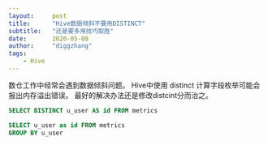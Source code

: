 ```yaml
---
layout:     post
title:      "Hive数据倾斜不要用DISTINCT"
subtitle:   "还是要多用技巧取胜"
date:       2020-05-08
author:     "diggzhang"
tags:
    - Hive
---
```


数仓工作中经常会遇到数据倾斜问题。
Hive中使用 distinct 计算字段枚举可能会报出内存溢出错误。
最好的解决办法还是修改distcint分而治之。

```sql
SELECT DISTINCT u_user AS id FROM metrics
```

```sql
SELECT u_user as id FROM metrics
GROUP BY u_user
```